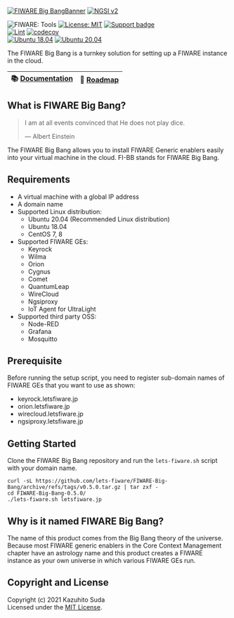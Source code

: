 [![FIWARE Big BangBanner](https://raw.githubusercontent.com/lets-fiware/FIWARE-Big-Bang/gh-pages/images/FIWARE-Big-Bang-non-free.png)](https://www.letsfiware.jp/)
[![NGSI v2](https://img.shields.io/badge/NGSI-v2-5dc0cf.svg)](https://fiware-ges.github.io/orion/api/v2/stable/)

![FIWARE: Tools](https://nexus.lab.fiware.org/repository/raw/public/badges/chapters/deployment-tools.svg)
[![License: MIT](https://img.shields.io/github/license/lets-fiware/FIWARE-Big-Bang.svg)](https://opensource.org/licenses/MIT)
[![Support badge](https://img.shields.io/badge/tag-fiware-orange.svg?logo=stackoverflow)](https://stackoverflow.com/questions/tagged/fiware+fi-bb)
<br/>
[![Lint](https://github.com/lets-fiware/FIWARE-Big-Bang/actions/workflows/lint.yml/badge.svg)](https://github.com/lets-fiware/FIWARE-Big-Bang/actions/workflows/lint.yml)
[![codecov](https://codecov.io/gh/lets-fiware/FIWARE-Big-Bang/branch/main/graph/badge.svg?token=OHFTT6TUIS)](https://codecov.io/gh/lets-fiware/FIWARE-Big-Bang)
<br/>
[![Ubuntu 18.04](https://github.com/lets-fiware/FIWARE-Big-Bang/actions/workflows/ubuntu-18.04.yml/badge.svg)](https://github.com/lets-fiware/FIWARE-Big-Bang/actions/workflows/ubuntu-18.04.yml)
[![Ubuntu 20.04](https://github.com/lets-fiware/FIWARE-Big-Bang/actions/workflows/ubuntu-20.04.yml/badge.svg)](https://github.com/lets-fiware/FIWARE-Big-Bang/actions/workflows/ubuntu-20.04.yml)
<br/>

The FIWARE Big Bang is a turnkey solution for setting up a FIWARE instance in the cloud.

| :books: [Documentation](https://fi-bb.letsfiware.jp/) | :dart: [Roadmap](./ROADMAP.md) |
|-------------------------------------------------------|--------------------------------|

## What is FIWARE Big Bang?

> I am at all events convinced that He does not play dice.
>
> — Albert Einstein

The FIWARE Big Bang allows you to install FIWARE Generic enablers easily into your virtual machine in the cloud.
FI-BB stands for FIWARE Big Bang.

## Requirements

-   A virtual machine with a global IP address
-   A domain name
-   Supported Linux distribution:
    -   Ubuntu 20.04 (Recommended Linux distribution)
    -   Ubuntu 18.04
    -   CentOS 7, 8
-   Supported FIWARE GEs:
    -   Keyrock
    -   Wilma
    -   Orion
    -   Cygnus
    -   Comet
    -   QuantumLeap
    -   WireCloud
    -   Ngsiproxy
    -   IoT Agent for UltraLight
-   Supported third party OSS:
    -   Node-RED
    -   Grafana
    -   Mosquitto

## Prerequisite

Before running the setup script, you need to register sub-domain names of FIWARE GEs that you want to use as shown:

-   keyrock.letsfiware.jp
-   orion.letsfiware.jp
-   wirecloud.letsfiware.jp
-   ngsiproxy.letsfiware.jp

## Getting Started

Clone the FIWARE Big Bang repository and run the `lets-fiware.sh` script with your domain name.

```
curl -sL https://github.com/lets-fiware/FIWARE-Big-Bang/archive/refs/tags/v0.5.0.tar.gz | tar zxf -
cd FIWARE-Big-Bang-0.5.0/
./lets-fiware.sh letsfiware.jp
```

## Why is it named FIWARE Big Bang?

The name of this product comes from the Big Bang theory of the universe. Because most FIWARE generic enablers in
the Core Context Management chapter have an astrology name and this product creates a FIWARE instance as your own
universe in which various FIWARE GEs run.

## Copyright and License

Copyright (c) 2021 Kazuhito Suda<br>
Licensed under the [MIT License](./LICENSE).
